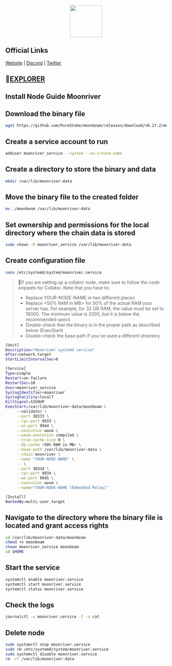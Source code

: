 <p align="center">
  <img width="100" height="100" src=https://github.com/MrHoodd/MainnetNodes/assets/105497450/72a44fc6-3a6f-4b39-8cac-ec8e2143cb17
</p>

## Official Links

[Website](https://moonbeam.network/) | [Discord](https://discord.gg/moonbeam) | [Twitter](https://twitter.com/moonbeamnetwork)

## :satellite:[EXPLORER](https://telemetry.polkadot.io/#list/0x401a1f9dca3da46f5c4091016c8a2f26dcea05865116b286f60f668207d1474b)

## Install Node Guide Moonriver

## Download the binary file

```bash
wget https://github.com/PureStake/moonbeam/releases/download/v0.27.2/moonbeam
```

## Create a service account to run

```bash
adduser moonriver_service --system --no-create-home
```

## Create a directory to store the binary and data

```bash
mkdir /var/lib/moonriver-data
```

## Move the binary file to the created folder

```bash
mv ./moonbeam /var/lib/moonriver-data
```

## Set ownership and permissions for the local directory where the chain data is stored

```bash
sudo chown -R moonriver_service /var/lib/moonriver-data
```

## Create configuration file

```bash
nano /etc/systemd/system/moonriver.service
```

>:red_circle:If you are setting up a collator node, make sure to follow the code snippets for Collator. Note that you have to:
>
>- Replace YOUR-NODE-NAME in two different places
>- Replace <50% RAM in MB> for 50% of the actual RAM your server has. For example, for 32 GB RAM, the value must be set to 16000. The minimum value is 2000, but it is below the recommended specs
>- Double-check that the binary is in the proper path as described below (ExecStart)
>- Double-check the base path if you've used a different directory

```bash
[Unit]
Description="Moonriver systemd service"
After=network.target
StartLimitIntervalSec=0

[Service]
Type=simple
Restart=on-failure
RestartSec=10
User=moonriver_service
SyslogIdentifier=moonriver
SyslogFacility=local7
KillSignal=SIGHUP
ExecStart=/var/lib/moonriver-data/moonbeam \
     --validator \
     --port 30333 \
     --rpc-port 9933 \
     --ws-port 9944 \
     --execution wasm \
     --wasm-execution compiled \
     --trie-cache-size 0 \
     --db-cache <50% RAM in MB> \
     --base-path /var/lib/moonriver-data \
     --chain moonriver \
     --name "YOUR-NODE-NAME" \
     -- \
     --port 30334 \
     --rpc-port 9934 \
     --ws-port 9945 \
     --execution wasm \
     --name="YOUR-NODE-NAME (Embedded Relay)"

[Install]
WantedBy=multi-user.target
```

## Navigate to the directory where the binary file is located and grant access rights

```bash
cd /var/lib/moonriver-data/moonbeam
chmod +x moonbeam
chown moonriver_service moonbeam
cd $HOME
```

## Start the service

```bash
systemctl enable moonriver.service
systemctl start moonriver.service
systemctl status moonriver.service
```

## Check the logs

```bash
journalctl -u moonriver.service -f -o cat
```

## Delete node

```bash
sudo systemctl stop moonriver.service
sudo rm /etc/systemd/system/moonriver.service
sudo systemctl disable moonriver.service
rm -rf /var/lib/moonriver-data
```
